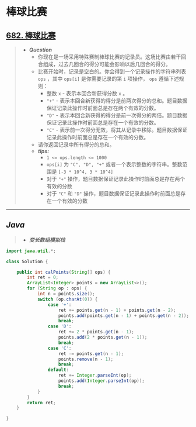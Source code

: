 # 棒球比赛

## [682. 棒球比赛](https://leetcode.cn/problems/baseball-game/)

> - ***Question***
>   - 你现在是一场采用特殊赛制棒球比赛的记录员。这场比赛由若干回合组成，过去几回合的得分可能会影响以后几回合的得分。
>   - 比赛开始时，记录是空白的。你会得到一个记录操作的字符串列表 `ops` ，其中 `ops[i]` 是你需要记录的第 `i` 项操作， `ops` 遵循下述规则：
>     - 整数 `x` - 表示本回合新获得分数 `x` 。
>     - `"+"` - 表示本回合新获得的得分是前两次得分的总和。题目数据保证记录此操作时前面总是存在两个有效的分数。
>     - `"D"` - 表示本回合新获得的得分是前一次得分的两倍。题目数据保证记录此操作时前面总是存在一个有效的分数。
>     - `"C"` - 表示前一次得分无效，将其从记录中移除。题目数据保证记录此操作时前面总是存在一个有效的分数。
>   - 请你返回记录中所有得分的总和。
>   - ***tips:***
>     - `1 <= ops.length <= 1000`
>     - `ops[i]` 为 `"C", "D", "+"` 或者一个表示整数的字符串。整数范围是 `[-3 * 10^4, 3 * 10^4]`
>     - 对于 `"+"` 操作，题目数据保证记录此操作时前面总是存在两个有效的分数
>     - 对于 `"C"` 和 `"D"` 操作，题目数据保证记录此操作时前面总是存在一个有效的分数

---

## *Java*

> - ***变长数组模拟栈***

```java
import java.util.*;

class Solution {

    public int calPoints(String[] ops) {
        int ret = 0;
        ArrayList<Integer> points = new ArrayList<>();
        for (String op : ops) {
            int n = points.size();
            switch (op.charAt(0)) {
                case '+':
                    ret += points.get(n - 1) + points.get(n - 2);
                    points.add(points.get(n - 1) + points.get(n - 2));
                    break;
                case 'D':
                    ret += 2 * points.get(n - 1);
                    points.add(2 * points.get(n - 1));
                    break;
                case 'C':
                    ret -= points.get(n - 1);
                    points.remove(n - 1);
                    break;
                default:
                    ret += Integer.parseInt(op);
                    points.add(Integer.parseInt(op));
                    break;
            }
        }
        return ret;
    }

}
```
